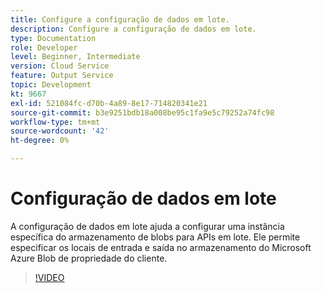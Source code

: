 ```yaml
---
title: Configure a configuração de dados em lote.
description: Configure a configuração de dados em lote.
type: Documentation
role: Developer
level: Beginner, Intermediate
version: Cloud Service
feature: Output Service
topic: Development
kt: 9667
exl-id: 521084fc-d70b-4a89-8e17-714820341e21
source-git-commit: b3e9251bdb18a008be95c1fa9e5c79252a74fc98
workflow-type: tm+mt
source-wordcount: '42'
ht-degree: 0%

---
```


# Configuração de dados em lote

A configuração de dados em lote ajuda a configurar uma instância específica do armazenamento de blobs para APIs em lote. Ele permite especificar os locais de entrada e saída no armazenamento do Microsoft Azure Blob de propriedade do cliente.

>[!VIDEO](https://video.tv.adobe.com/v/340128?quality=12&learn=on)
